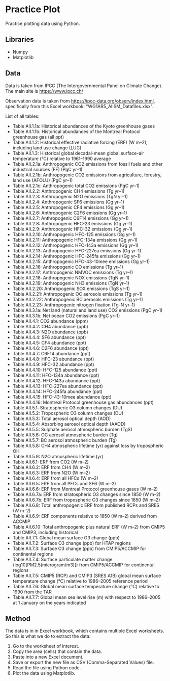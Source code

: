 # Practice Plot
Practice plotting data using Python.

## Libraries
- Numpy
- Matplotlib

## Data
Data is taken from IPCC (The Intergovernmental Panel on Climate Change).
The main site is https://www.ipcc.ch/

Observation data is taken from https://ipcc-data.org/observ/index.html, specifically from this Excel workbook: "WG1AR5_AIISM_Datafiles.xlsx".

List of all tables:
- Table AII.1.1a: Historical abundances of the Kyoto greenhouse gases
- Table AII.1.1b: Historical abundances of the Montreal Protocol greenhouse gas (all ppt)
- Table AII.1.2: Historical effective radiative forcing (ERF) (W m–2), including land use change (LUC)
- Table AII.1.3: Historical global decadal-mean global surface-air temperature (°C) relative to 1961–1990 average
- Table AII.2.1a: Anthropogenic CO2 emissions from fossil fuels and other industrial sources (FF) (PgC yr–1)
- Table AII.2.1b: Anthropogenic CO2 emissions from agriculture, forestry, land use (AFOLU) (PgC yr–1)
- Table AII.2.1c: Anthropogenic total CO2 emissions (PgC yr–1)
- Table AII.2.2: Anthropogenic CH4 emissions (Tg yr–1)
- Table AII.2.3: Anthropogenic N2O emissions (TgN yr–1)
- Table AII.2.4: Anthropogenic SF6 emissions (Gg yr–1)
- Table AII.2.5: Anthropogenic CF4 emissions (Gg yr–1)
- Table AII.2.6: Anthropogenic C2F6 emissions (Gg yr–1)
- Table AII.2.7: Anthropogenic C6F14 emissions (Gg yr–1)
- Table AII.2.8: Anthropogenic HFC-23 emissions (Gg yr–1)
- Table AII.2.9: Anthropogenic HFC-32 emissions (Gg yr–1)
- Table AII.2.10: Anthropogenic HFC-125 emissions (Gg yr–1)
- Table AII.2.11: Anthropogenic HFC-134a emissions (Gg yr–1)
- Table AII.2.12: Anthropogenic HFC-143a emissions (Gg yr–1)
- Table AII.2.13: Anthropogenic HFC-227ea emissions (Gg yr–1)
- Table AII.2.14: Anthropogenic HFC-245fa emissions (Gg yr–1)
- Table AII.2.15: Anthropogenic HFC-43-10mee emissions (Gg yr–1)
- Table AII.2.16: Anthropogenic CO emissions (Tg yr–1)
- Table AII.2.17: Anthropogenic NMVOC emissions (Tg yr–1)
- Table AII.2.18: Anthropogenic NOX emissions (TgN yr–1)
- Table AII.2.19: Anthropogenic NH3 emissions (TgN yr–1)
- Table AII.2.20: Anthropogenic SOX emissions (TgS yr–1)
- Table AII.2.21: Anthropogenic OC aerosols emissions (Tg yr–1)
- Table AII.2.22: Anthropogenic BC aerosols emissions (Tg yr–1)
- Table AII.2.23: Anthropogenic nitrogen fixation (Tg-N yr–1)
- Table AII.3.1a: Net land (natural and land use) CO2 emissions (PgC yr–1)
- Table AII.3.1b: Net ocean CO2 emissions (PgC yr–1)
- Table AII.4.1: CO2 abundance (ppm)
- Table AII.4.2: CH4 abundance (ppb)
- Table AII.4.3: N2O abundance (ppb)
- Table AII.4.4: SF6 abundance (ppt)
- Table AII.4.5: CF4 abundance (ppt)
- Table AII.4.6: C2F6 abundance (ppt)
- Table AII.4.7: C6F14 abundance (ppt)
- Table AII.4.8: HFC-23 abundance (ppt)
- Table AII.4.9: HFC-32 abundance (ppt)
- Table AII.4.10: HFC-125 abundance (ppt)
- Table AII.4.11: HFC-134a abundance (ppt)
- Table AII.4.12: HFC-143a abundance (ppt)
- Table AII.4.13: HFC-227ea abundance (ppt)
- Table AII.4.14: HFC-245fa abundance (ppt)
- Table AII.4.15: HFC-43-10mee abundance (ppt)
- Table AII.4.16: Montreal Protocol greenhouse gas abundances (ppt)
- Table AII.5.1: Stratospheric O3 column changes (DU)
- Table AII.5.2: Tropospheric O3 column changes (DU)
- Table AII.5.3: Total aerosol optical depth (AOD)
- Table AII.5.4: Absorbing aerosol optical depth (AAOD)
- Table AII.5.5: Sulphate aerosol atmospheric burden (TgS)
- Table AII.5.6: OC aerosol atmospheric burden (Tg)
- Table AII.5.7: BC aerosol atmospheric burden (Tg)
- Table AII.5.8: CH4 atmospheric lifetime (yr) against loss by tropospheric OH
- Table AII.5.9: N2O atmospheric lifetime (yr)
- Table AII.6.1: ERF from CO2 (W m–2)
- Table AII.6.2: ERF from CH4 (W m–2)
- Table AII.6.3: ERF from N2O (W m–2)
- Table AII.6.4: ERF from all HFCs (W m–2)
- Table AII.6.5: ERF from all PFCs and SF6 (W m–2)
- Table AII.6.6: ERF from Montreal Protocol greenhouse gases (W m–2)
- Table AII.6.7a: ERF from stratospheric O3 changes since 1850 (W m–2)
- Table AII.6.7b: ERF from tropospheric O3 changes since 1850 (W m–2)
- Table AII.6.8: Total anthropogenic ERF from published RCPs and SRES (W m–2)
- Table AII.6.9: ERF components relative to 1850 (W m–2) derived from ACCMIP
- Table AII.6.10: Total anthropogenic plus natural ERF (W m–2) from CMIP5 and CMIP3, including historical
- Table AII.7.1: Global mean surface O3 change (ppb)
- Table AII.7.2: Surface O3 change (ppb) for HTAP regions
- Table AII.7.3: Surface O3 change (ppb) from CMIP5/ACCMIP for continental regions
- Table AII.7.4: Surface particulate matter change (log10[PM2.5(microgram/m3)]) from CMIP5/ACCMIP for continental regions
- Table AII.7.5: CMIP5 (RCP) and CMIP3 (SRES A1B) global mean surface temperature change (°C) relative to 1986–2005 reference period
- Table AII.7.6: Global mean surface temperature change (°C) relative to 1990 from the TAR
- Table AII.7.7: Global mean sea level rise (m) with respect to 1986–2005 at 1 January on the years indicated

## Method
The data is in in Excel workbook, which contains multiple Excel worksheets. So this is what we do to extract the data:
1. Go to the worksheet of interest.
2. Copy the area (cells) that contain the data.
3. Paste into a new Excel document.
4. Save or export the new file as CSV (Comma-Separated Values) file.
5. Read the file using Python code.
6. Plot the data using Matplotlib.
